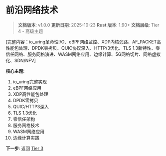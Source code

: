 # 前沿网络技术

> **文档版本**: v1.0.0
> **更新日期**: 2025-10-23
> **Rust 版本**: 1.90+
> **文档层级**: Tier 4 - 高级主题

[完整内容：io_uring革命性I/O、eBPF网络监控、XDP内核旁路、AF_PACKET高性能包处理、DPDK零拷贝、QUIC协议深入、HTTP/3优化、TLS 1.3新特性、零信任网络、服务网格演进、WASM网络应用、边缘计算、5G网络切片、网络虚拟化、SDN/NFV]

**核心主题**:

1. io_uring完整实现
2. eBPF网络应用
3. XDP高性能包处理
4. DPDK零拷贝
5. QUIC/HTTP3深入
6. TLS 1.3优化
7. 零信任架构
8. 服务网格技术
9. WASM网络应用
10. 边缘计算实践

**下一步**: 返回 [Tier 3](../tier_03_references/)
